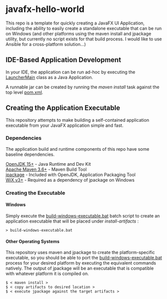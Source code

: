 # javafx-hello-world
This repo is a template for quickly creating a JavaFX UI Application, including the ability to easily create a standalone executable that can be run on Windows (and other platforms using the maven install and jpackage utility, but currently no script exists for that build process. I would like to use Ansible for a cross-platform solution...)

## IDE-Based Application Development

In your IDE, the application can be run ad-hoc by executing the [LauncherMain](src/main/java/com/wheezy/template/LauncherMain.java) class as a Java Application.

A runnable jar can be created by running the _maven install_ task against the top level [pom.xml](pom.xml).


## Creating the Application Executable
This repository attempts to make building a self-contained application executable from your JavaFX application simple and fast.

### Dependencies
The application build and runtime components of this repo have some baseline dependencies.

[OpenJDK 15+](https://openjdk.org/projects/jdk/) - Java Runtime and Dev Kit \
[Apache Maven 3.6+](https://maven.apache.org/download.cgi) - Maven Build Tool \
[jpackage](https://docs.oracle.com/en/java/javase/19/jpackage/packaging-overview.html) - Included with OpenJDK, Application Packaging Tool \
[WiX v3+](https://wixtoolset.org/docs/wix3/) - Required as a dependency of jpackage on Windows

### Creating the Executable
#### Windows
Simply execute the [build-windows-executable.bat](build-windows-executable.bat) batch script to create an application executable that will be placed under _install-artifacts_ :

```
> build-windows-executable.bat
```

#### Other Operating Systems
This repository uses maven and jpackage to create the platform-specific executable, so you should be able to port the [build-windows-executable.bat](build-windows-executable.bat) process for 
your desired platform by executing the equivalent commands natively. The output of jpackage will be an executable that is compatible with whatever platform it is compiled on.

```
$ < maven install >
$ < copy artifacts to desired location >
$ < execute jpackage against the target artifacts >
```